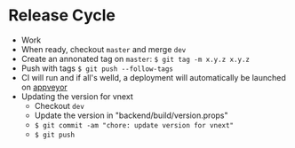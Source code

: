 # Release Cycle

- Work
- When ready, checkout `master` and merge `dev`
- Create an annonated tag on `master`: `$ git tag -m x.y.z x.y.z`
- Push with tags `$ git push --follow-tags`
- CI will run and if all's welld, a deployment will automatically be launched on [appveyor](https://ci.appveyor.com)
- Updating the version for vnext
  - Checkout `dev`
  - Update the version in "backend/build/version.props"
  - `$ git commit -am "chore: update version for vnext"`
  - `$ git push`
